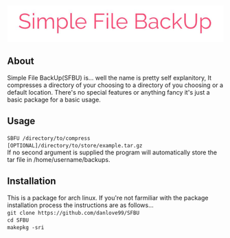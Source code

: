 ![image](https://github.com/danlove99/SFBU/blob/master/SFBU-logo.jpg)
</br>
## About
Simple File BackUp(SFBU) is... well the name is pretty self explanitory, It 
compresses a directory of your choosing to a directory of you choosing or a 
default location. There's no special features or anything fancy it's just a
basic package for a basic usage.

## Usage
`SBFU /directory/to/compress [OPTIONAL]/directory/to/store/example.tar.gz` </br>
If no second argument is supplied the program will automatically store
the tar file in /home/username/backups.

## Installation
This is a package for arch linux. If you're not farmiliar with the package 
installation process the instructions are as follows... </br>
`git clone https://github.com/danlove99/SFBU` </br>
`cd SFBU` </br>
`makepkg -sri` </br>


